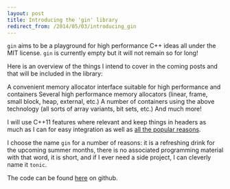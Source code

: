 ```yaml
---
layout: post
title: Introducing the 'gin' library
redirect_from: /2014/05/03/introducing_gin
---
```

`gin` aims to be a playground for high performance C++ ideas all under the MIT license. `gin` is currently empty but it will not remain so for long!

Here is an overview of the things I intend to cover in the coming posts and that will be included in the library:

A convenient memory allocator interface suitable for high performance and containers
Several high performance memory allocators (linear, frame, small block, heap, external, etc.)
A number of containers using the above technology (all sorts of array variants, bit sets, etc.)
And much more!

I will use C++11 features where relevant and keep things in headers as much as I can for easy integration as well as [all the popular reasons](http://bitsquid.blogspot.ca/2012/11/bitsquid-foundation-library.html).

I choose the name `gin` for a number of reasons: it is a refreshing drink for the upcoming summer months, there is no associated programming material with that word, it is short, and if I ever need a side project, I can cleverly name it `tonic`.

The code can be found [here](https://github.com/nfrechette/gin) on github.

